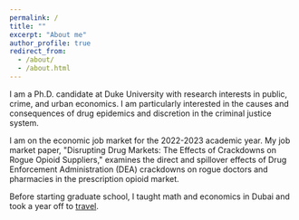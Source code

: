```yaml
---
permalink: /
title: ""
excerpt: "About me"
author_profile: true
redirect_from: 
  - /about/
  - /about.html
---
```


<meta name="google-site-verification" content="F1PA5O0lN6ADr5Cde5ABVSGNCeayniG2Il_SGyFGQjA" />


I am a Ph.D. candidate at Duke University with research interests in public, crime, and urban economics. I am particularly interested in the causes and consequences of drug epidemics and discretion in the criminal justice system.  

I am on the economic job market for the 2022-2023 academic year. My job market paper, "Disrupting Drug Markets: The Effects of Crackdowns on Rogue Opioid Suppliers," examines the direct and spillover effects of Drug Enforcement Administration (DEA) crackdowns on rogue doctors and pharmacies in the prescription opioid market.

Before starting graduate school, I taught math and economics in Dubai and took a year off to [travel](https://twitter.com/adamksoliman/status/1402014895214776331?s=20&t=kWelDx7GIkrv42lqRBRhfQ). 
